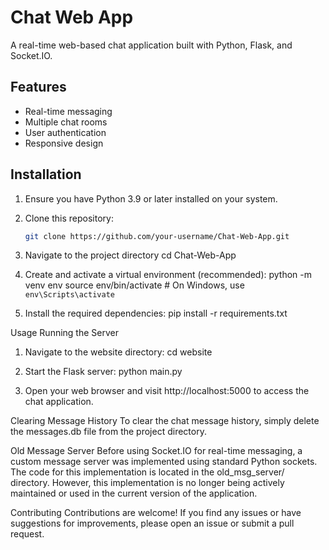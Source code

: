 # Chat Web App

A real-time web-based chat application built with Python, Flask, and Socket.IO.

## Features

- Real-time messaging
- Multiple chat rooms
- User authentication
- Responsive design

## Installation

1. Ensure you have Python 3.9 or later installed on your system.

2. Clone this repository:

   ````bash
   git clone https://github.com/your-username/Chat-Web-App.git

3. Navigate to the project directory
    cd Chat-Web-App

4.  Create and activate a virtual environment (recommended):
    python -m venv env
    source env/bin/activate  # On Windows, use `env\Scripts\activate`

5. Install the required dependencies:
    pip install -r requirements.txt

Usage
Running the Server

1. Navigate to the website directory:
    cd website

2. Start the Flask server:
    python main.py

3. Open your web browser and visit http://localhost:5000 to access the chat application.

Clearing Message History
To clear the chat message history, simply delete the messages.db file from the project directory.

Old Message Server
Before using Socket.IO for real-time messaging, a custom message server was implemented using standard Python sockets. The code for this implementation is located in the old_msg_server/ directory. However, this implementation is no longer being actively maintained or used in the current version of the application.

Contributing
Contributions are welcome! If you find any issues or have suggestions for improvements, please open an issue or submit a pull request.